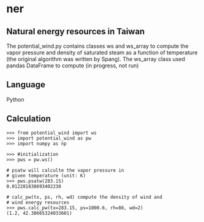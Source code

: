 ner
===

Natural energy resources in Taiwan
----------------------------------

The potential_wind.py contains classes ws and ws_array to compute the vapor pressure and density of saturated
steam as a function of temperature (the original algorithm was written by Spang). The ws_array
class used pandas DataFrame to compute (in progress, not run)


Language
--------

Python


Calculation
-----------


    >>> from potential_wind import ws
    >>> import potential_wind as pw
    >>> import numpy as np

    >>> #initialization 
    >>> pws = pw.ws()

    # psatw will calculte the vapor pressure in 
    # given temperature (unit: K)
    >>> pws.psatw(283.15) 
    0.012281838693402238

    # calc_pw(tx, ps, rh, wd) compute the density of wind and
    # wind energy resources
    >>> pws.calc_pw(tx=283.15, ps=1000.6, rh=86, wd=2)
    (1.2, 42.38665324033601)

